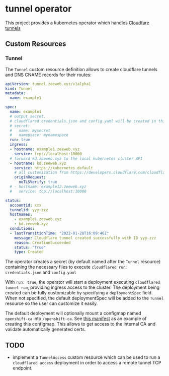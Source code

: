 # tunnel operator

This project provides a kubernetes operator which handles [Cloudfare tunnels](https://www.cloudflare.com/products/tunnel/)

## Custom Resources

### Tunnel

The `Tunnel` custom resource definition allows to create cloudflare tunnels and DNS CNAME records for their routes:
```yaml
apiVersion: tunnel.zeeweb.xyz/v1alpha1
kind: Tunnel
metadata:
  name: example1

spec:
  name: example1
  # output secret.
  # cloudflared credentials.json and config.yaml will be created in this secret
  # secret:
  #   name: mysecret
  #   namepsace: mynamespace
  run: true
  ingress:
  - hostname: example1.zeeweb.xyz
    service: tcp://localhost:10000
  # forward kd.zeeweb.xyz to the local kubernetes cluster API
  - hostname: kd.zeeweb.xyz
    service: https://kubernetes.default
    # all customization from https://developers.cloudflare.com/cloudflare-one/connections/connect-apps/configuration/configuration-file/ingress are available
    originRequest:
      noTLSVerify: true
  # - hostname: example12.zeeweb.xyz
  #   service: tcp://localhost:10000

status:
  accountid: xxx
  tunnelid: yyy-zzz
  hostnames:
    - example1.zeeweb.xyz
    - kd.zeeweb.xyz
  conditions:
  - lastTransitionTime: "2022-01-28T16:09:46Z"
    message: Cloudflare tunnel created successfully with ID yyy-zzz
    reason: CreationSucceeded
    status: "True"
    type: Created
```

The operator creates a secret (by default named after the `Tunnel` resource) containing the necessary files to execute `cloudflared run`: `credentials.json` and `config.yaml`

With `run: true`, the operator will start a deployment executing `cloudflared tunnel run`, providing ingress access to the cluster. The deployment being created can be fully customizable by specifying a `deploymentSpec` field. When not specified, the default deploymentSpec will be added to the `Tunnel` resource so the user can customize it easily.

The default deployment will optionally mount a configmap named `openshift-ca` into `/openshift-ca`. See [this manifest](openshift-ca.yaml) as an example of creating this configmap. This allows to get access to the internal CA and validate automatically generated certs.

## TODO
* implement a `TunnelAccess` custom resource which can be used to run a `cloudflared access` deployment in order to access a remote tunnel TCP endpoint.
